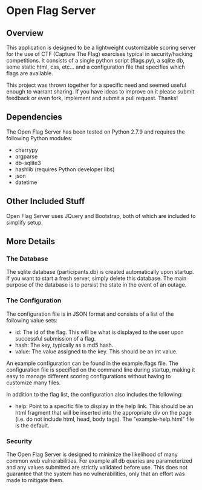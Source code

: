 # Open Flag Server

## Overview
This application is designed to be a lightweight customizable scoring server for the use of CTF (Capture The Flag)
exercises typical in security/hacking competitions.  It consists of a single python script (flags.py), a sqlite db,
some static html, css, etc... and a configuration file that specifies which flags are available.

This project was thrown together for a specific need and seemed useful enough to warrant sharing.  If you have ideas to improve
on it please submit feedback or even fork, implement and submit a pull request.  Thanks!

## Dependencies
The Open Flag Server has been tested on Python 2.7.9 and requires the following Python modules:
   * cherrypy
   * argparse
   * db-sqlite3
   * hashlib (requires Python developer libs)
   * json
   * datetime
   
## Other Included Stuff
Open Flag Server uses JQuery and Bootstrap, both of which are included to simplify setup.
   
## More Details

### The Database
The sqlite database (participants.db) is created automatically upon startup.  If you want to start a fresh server,
simply delete this database.  The main purpose of the database is to persist the state in the event of an outage.

### The Configuration
The configuration file is in JSON format and consists of a list of the following value sets:
   * id: The id of the flag.  This will be what is displayed to the user upon successful submission of a flag.
   * hash: The key, typically as a md5 hash.
   * value: The value assigned to the key.  This should be an int value.
   
An example configuration can be found in the example.flags file.  The configuration file is specified on the command
line during startup, making it easy to manage different scoring configurations without having to customize many files.

In addition to the flag list, the configuration also includes the following:
   * help: Point to a specific file to display in the help link.  This should be an html fragment that will be inserted
   into the appropriate div on the page (i.e. do not include html, head, body tags).  The "example-help.html" file is
   the default.

### Security
The Open Flag Server is designed to minimize the likelihood of many common web vulnerabilities.  For example all db
queries are parameterized and any values submitted are strictly validated before use.  This does not guarantee that
the system has no vulnerabilities, only that an effort was made to mitigate them.
